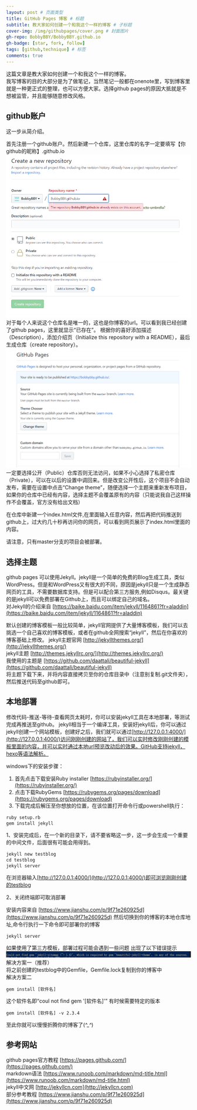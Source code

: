 ```yaml
---
layout: post # 页面类型
title: GitHub Pages 博客 # 标题
subtitle: 教大家如何创建一个和我这个一样的博客 # 子标题
cover-img: /img/githubpages/cover.png # 封面图片
gh-repo: BobbyBBY/BobbyBBY.github.io
gh-badge: [star, fork, follow]
tags: [github,technique] # 标签
comments: true
---
```

这篇文章是教大家如何创建一个和我这个一样的博客。  
我写博客的目的大部分是为了做笔记，当然笔记一般都在onenote里，写到博客里就是一种更正式的整理，也可以方便大家。选择github pages的原因大抵就是不想被监管，并且能够随意修改风格。  

## github账户

这一步从简介绍。  
  
首先注册一个github账户。然后新建一个仓库，这里仓库的名字一定要填写【你github的昵称】.github.io  
![repository](/img/githubpages/repository.png)
对于每个人来说这个仓库名是唯一的，这也是你博客的url。可以看到我已经创建了github pages，这里就显示“已存在”。
根据你的喜好添加描述（Description），添加介绍页（Initialize this repository with a README），最后生成仓库（create repository）。
![re-public](/img/githubpages/re-public.png)
一定要选择公开（Public）仓库否则无法访问，如果不小心选择了私密仓库（Private），可以在以后的设置中调回来。但是改变公开性后，这个项目不会自动发布，需要在设置中点击“Change theme”，随便选择一个主题来重新发布项目，如果你的仓库中已经有内容，选择主题不会覆盖原有的内容（只能说我自己这样操作不会覆盖，官方没有给出文档）  

在仓库中新建一个index.html文件,在里面输入任意内容，然后再把代码推送到github上，过大约几十秒再访问你的网页，可以看到网页展示了index.html里面的内容。  
  
请注意，只有master分支的项目会被部署。  

## 选择主题

github pages 可以使用Jekyll。jekyll是一个简单的免费的Blog生成工具，类似WordPress。但是和WordPress又有很大的不同，原因是jekyll只是一个生成静态网页的工具，不需要数据库支持。但是可以配合第三方服务,例如Disqus。最关键的是jekyll可以免费部署在Github上，而且可以绑定自己的域名。  
对Jekyll的介绍来自 [https://baike.baidu.com/item/jekyll/1164861?fr=aladdin](https://baike.baidu.com/item/jekyll/1164861?fr=aladdin)

默认创建的博客模板一般比较简单，jekyll官网提供了大量博客模板，我们可以去挑选一个自己喜欢的博客模板，或者在github全网搜索“jekyll”，然后在你喜欢的博客基础上修改。
jekyll主题官网 [http://jekyllthemes.org/](http://jekyllthemes.org/)  
jekyll主题 [http://themes.jekyllrc.org/](http://themes.jekyllrc.org/)  
我使用的主题是 [https://github.com/daattali/beautiful-jekyll](https://github.com/daattali/beautiful-jekyll)  
将主题下载下来，并将内容直接拷贝至你的仓库目录中（注意别复制.git文件夹），然后推送代码至github即可。

## 本地部署

修改代码-推送-等待-查看网页太耗时，你可以安装jekyll工具在本地部署，等测试完成再推送至github。
jekyll相当于一个编译工具，安装好jekyll后，你可以通过jekyll创建一个网站模板，创建好之后，我们就可以通过[http://127.0.0.1:4000/](http://127.0.0.1:4000/)访问刚刚创建的网站了，我们可以实时修改刚刚创建的模板里面的内容，并可以实时通过本地url预览改动后的效果。GitHub支持jekyll，hexo等语法解析。  
  
windows下的安装步骤：

1. 首先点击下载安装Ruby installer [https://rubyinstaller.org/](https://rubyinstaller.org/)
2. 点击下载RubyGems [https://rubygems.org/pages/download](https://rubygems.org/pages/download)
3. 下载完成后解压至你想放的位置，在该位置打开命令行或powershell执行：

```shell
ruby setup.rb
gem install jekyll
```

1、安装完成后，在一个新的目录下，请不要省略这一步，这一步会生成一个重要的中间文件，后面很有可能会用得到。  

```shell
jekyll new testblog
cd testblog
jekyll server
```

在浏览器输入[http://127.0.0.1:4000/](http://127.0.0.1:4000/)即可浏览刚刚创建的testblog

2、关闭终端即可取消部署  

安装内容来自 [https://www.jianshu.com/p/9f71e260925d](https://www.jianshu.com/p/9f71e260925d)
然后切换到你的博客的本地仓库地址,命令行执行一下命令即可部署你的博客

```shell
jekyll server
```

如果使用了第三方模板，部署过程可能会遇到一些问题
出现了以下错误提示
![error](/img/githubpages/error.png)
解决方案一（推荐）  
将之前创建的testblog中的Gemfile，Gemfile.lock复制到你的博客中  
解决方案二  

```shell
gem install [软件名]
```

这个软件名即“coul not find gem '[软件名]'”
有时候需要特定的版本

```shell
gem install [软件名] -v 2.3.4
```

至此你就可以慢慢折腾你的博客了(*^_^*)

## 参考网站

github pages官方教程 [https://pages.github.com/](https://pages.github.com/)  
markdown语法 [https://www.runoob.com/markdown/md-title.html](https://www.runoob.com/markdown/md-title.html)  
jekyll中文网 [http://jekyllcn.com](http://jekyllcn.com)  
部分参考教程 [https://www.jianshu.com/p/9f71e260925d](https://www.jianshu.com/p/9f71e260925d)  
